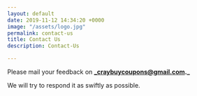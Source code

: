 ```yaml
---
layout: default
date: 2019-11-12 14:34:20 +0000
image: "/assets/logo.jpg"
permalink: contact-us
title: Contact Us
description: Contact-Us

---
```

Please mail your feedback on **_craybuycoupons@gmail.com._**

We will try to respond it as swiftly as possible. 